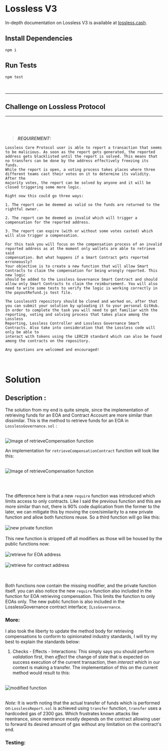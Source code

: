 # Lossless V3

In-depth documentation on Lossless V3 is available at [lossless.cash](https://lossless-cash.gitbook.io/lossless/).

## Install Dependencies

`npm i`

## Run Tests

`npm test`

<br>

***

## Challenge on Lossless Protocol 

***
<br>
<br>

>**_REQUIREMENT:_**

```
Lossless Core Protocol user is able to report a transaction that seems to be malicious. As soon as the report gets generated, the reported
address gets blacklisted until the report is solved. This means that no transfers can be done by the address effectively freezing its funds.
While the report is open, a voting process takes places where three different teams cast their votes on it to determine its validity. After the
majority votes, the report can be solved by anyone and it will be closed triggering some more logic. 

Right now this could go three ways:

1. The report can be deemed as valid so the funds are returned to the rightful owner.

2. The report can be deemed as invalid which will trigger a compensation for the reported address.

3. The report can expire (with or without some votes casted) which will also trigger a compensation.

For this task you will focus on the compensation process of an invalid reported address as at the moment only wallets are able to retrieve said
compensation. But what happens if a Smart Contract gets reported erroneously?
Your objective is to create a new function that will allow Smart Contracts to claim the compensation for being wrongly reported. This new logic
should be added to the Lossless Governance Smart Contract and should allow only Smart Contracts to claim the reimbursement. You will also
need to write some tests to verify the logic is working correctly in the payoutRefund.js test file.

The LosslessV3 repository should be cloned and worked on, after that you can submit your solution by uploading it to your personal GitHub.
In order to complete the task you will need to get familiar with the reporting, voting and solving process that takes place among the Lossless
Reporting, Lossless Controller and Lossless Governance Smart Contracts. Also take into consideration that the Lossless code will only be able to
interact with tokens using the LERC20 standard which can also be found among the contracts on the repository.

Any questions are welcomed and encouraged!
```
<br>

# Solution 

## Description :


The solution from my end is quite simple, since the implementation of retrieving funds for an EOA and Contract Account are more similar than dissimilar. This is the method to retrieve funds for an EOA in  `LosslessGovernance.sol` :
<br>
<br>

![ Image of retrieveCompensation function ](https://i.imgur.com/fRbXdVY.png)

An implementation for `retrieveCompensationContract` function will look like this: <br><br> 

![Image of retrieveCompensation function ](https://i.imgur.com/ZWYxFcD.png)

<br> <br> 

The difference here is that a new `require` function was introduced which limits access to only contracts. Like I said the previous function and this are more similar than not, there is 90% code duplication from the former to the later, we can mitigate this by moving the core/similarity to a new private function and allow both functions reuse. So a third function will go like this: <br><br>
![new private function](https://i.imgur.com/jCSPrs3.png)
<br> <br> 
This new function is stripped off all modifiers as those will be housed by the public functions now: 
<br> <br> 
![retrieve for EOA address](https://i.imgur.com/3kH8pYA.png)
<br>
<br>
![retrieve for contract address](https://i.imgur.com/t76f6Xu.png)

<br> <br> 
Both functions now contain the missing modifier, and the private function itself. you can also notice the new `require` function also included in the function for EOA retrieving compensation. This limits the function to only EOAs only. The new public function is also included in the LosslessGovernance contract interface; `ILssGovernance`. 

### More: 
I also took the liberty to update the method body for retrieving compensations to conform to opinionated industry standards, I will try my best to explain the standards below: 

1. Checks - Effects - Interactions: This simply says you should perform *validation* first, then *effect* the change of state that is expected on success execution of the current transaction, then *interact* which in our context is making a transfer.  The implementation of this on the current method would result to this: <br> <br>

![modified function](https://i.imgur.com/H7ilLG8.png) <br> <br> 

<em>Note:</em> It is worth noting that the actual transfer of funds which is performed on `LosslessReport.sol` is achieved using `transfer` function, `transfer` uses a hardcoded gas of  2300 gas. Which frustrates known attacks like reentrance, since reentrance mostly depends on the contract allowing user to forward its desired amount of gas without any limitation on the contract's end. 

### Testing: 